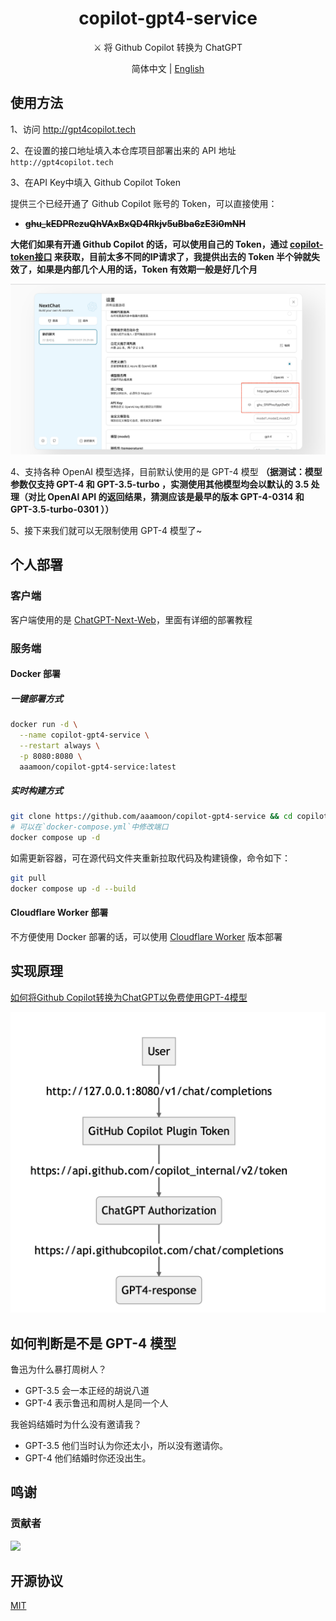 <h1 align="center">copilot-gpt4-service</h1>

<p align="center">
⚔️ 将 Github Copilot 转换为 ChatGPT
</p>

<p align="center">
简体中文 | <a href="README_EN.md">English</a>
</p>

## 使用方法

1、访问 http://gpt4copilot.tech

2、在设置的接口地址填入本仓库项目部署出来的 API 地址`http://gpt4copilot.tech`

3、在API Key中填入 Github Copilot Token

提供三个已经开通了 Github Copilot 账号的 Token，可以直接使用：
- ~~**ghu_kEDPRczuQhVAxBxQD4Rkjv5uBba6zE3i0mNH**~~

**大佬们如果有开通 Github Copilot 的话，可以使用自己的 Token，通过 [copilot-token接口](https://cocopilot.org/copilot/token) 来获取，目前太多不同的IP请求了，我提供出去的 Token 半个钟就失效了，如果是内部几个人用的话，Token 有效期一般是好几个月**

![步骤1](/assets/step1.png)

4、支持各种 OpenAI 模型选择，目前默认使用的是 GPT-4 模型 **（据测试：模型参数仅支持 GPT-4 和 GPT-3.5-turbo ，实测使用其他模型均会以默认的 3.5 处理（对比 OpenAI API 的返回结果，猜测应该是最早的版本 GPT-4-0314 和 GPT-3.5-turbo-0301 ））**

5、接下来我们就可以无限制使用 GPT-4 模型了~

## 个人部署

### 客户端

客户端使用的是 [ChatGPT-Next-Web](https://github.com/Yidadaa/ChatGPT-Next-Web)，里面有详细的部署教程

### 服务端

#### Docker 部署

##### 一键部署方式

```bash
docker run -d \
  --name copilot-gpt4-service \
  --restart always \
  -p 8080:8080 \
  aaamoon/copilot-gpt4-service:latest
```

##### 实时构建方式

```bash
git clone https://github.com/aaamoon/copilot-gpt4-service && cd copilot-gpt4-service
# 可以在`docker-compose.yml`中修改端口  
docker compose up -d
```

如需更新容器，可在源代码文件夹重新拉取代码及构建镜像，命令如下：  

```bash
git pull
docker compose up -d --build
```

#### Cloudflare Worker 部署

不方便使用 Docker 部署的话，可以使用 [Cloudflare Worker](https://github.com/wpv-chan/cf-copilot-service) 版本部署

## 实现原理

[如何将Github Copilot转换为ChatGPT以免费使用GPT-4模型](https://zhuanlan.zhihu.com/p/676055167)

![实现原理](/assets/principle.png)

## 如何判断是不是 GPT-4 模型

鲁迅为什么暴打周树人？

- GPT-3.5 会一本正经的胡说八道
- GPT-4 表示鲁迅和周树人是同一个人

我爸妈结婚时为什么没有邀请我？

- GPT-3.5 他们当时认为你还太小，所以没有邀请你。
- GPT-4 他们结婚时你还没出生。

## 鸣谢

### 贡献者

<a href="https://github.com/aaamoon/copilot-gpt4-service/graphs/contributors">
  <img src="https://contrib.rocks/image?repo=aaamoon/copilot-gpt4-service" />
</a>

## 开源协议

[MIT](https://opensource.org/license/mit/)
